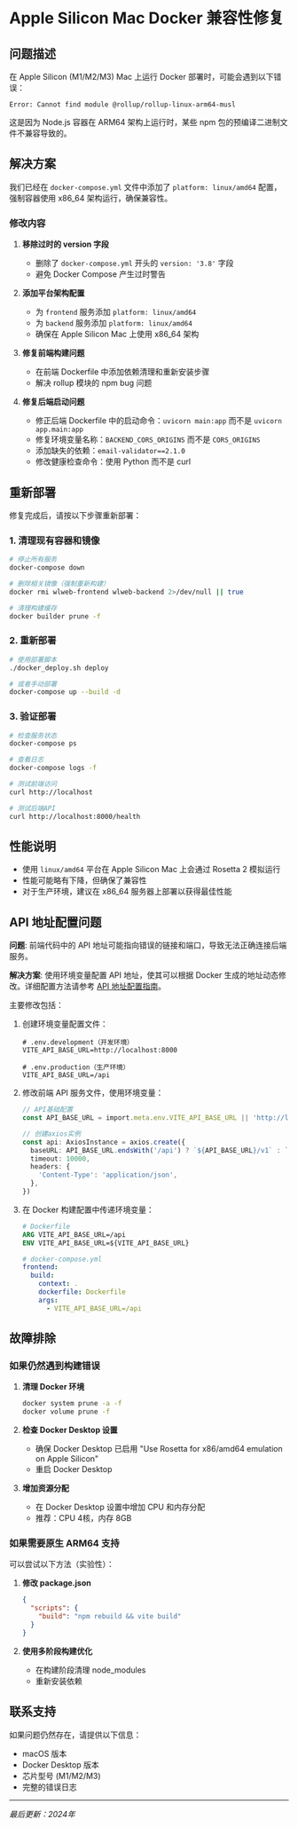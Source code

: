 # Apple Silicon Mac Docker 兼容性修复

## 问题描述

在 Apple Silicon (M1/M2/M3) Mac 上运行 Docker 部署时，可能会遇到以下错误：

```
Error: Cannot find module @rollup/rollup-linux-arm64-musl
```

这是因为 Node.js 容器在 ARM64 架构上运行时，某些 npm 包的预编译二进制文件不兼容导致的。

## 解决方案

我们已经在 `docker-compose.yml` 文件中添加了 `platform: linux/amd64` 配置，强制容器使用 x86_64 架构运行，确保兼容性。

### 修改内容

1. **移除过时的 version 字段**
   - 删除了 `docker-compose.yml` 开头的 `version: '3.8'` 字段
   - 避免 Docker Compose 产生过时警告

2. **添加平台架构配置**
   - 为 `frontend` 服务添加 `platform: linux/amd64`
   - 为 `backend` 服务添加 `platform: linux/amd64`
   - 确保在 Apple Silicon Mac 上使用 x86_64 架构

3. **修复前端构建问题**
   - 在前端 Dockerfile 中添加依赖清理和重新安装步骤
   - 解决 rollup 模块的 npm bug 问题

4. **修复后端启动问题**
   - 修正后端 Dockerfile 中的启动命令：`uvicorn main:app` 而不是 `uvicorn app.main:app`
   - 修复环境变量名称：`BACKEND_CORS_ORIGINS` 而不是 `CORS_ORIGINS`
   - 添加缺失的依赖：`email-validator==2.1.0`
   - 修改健康检查命令：使用 Python 而不是 curl

## 重新部署

修复完成后，请按以下步骤重新部署：

### 1. 清理现有容器和镜像

```bash
# 停止所有服务
docker-compose down

# 删除相关镜像（强制重新构建）
docker rmi wlweb-frontend wlweb-backend 2>/dev/null || true

# 清理构建缓存
docker builder prune -f
```

### 2. 重新部署

```bash
# 使用部署脚本
./docker_deploy.sh deploy

# 或者手动部署
docker-compose up --build -d
```

### 3. 验证部署

```bash
# 检查服务状态
docker-compose ps

# 查看日志
docker-compose logs -f

# 测试前端访问
curl http://localhost

# 测试后端API
curl http://localhost:8000/health
```

## 性能说明

- 使用 `linux/amd64` 平台在 Apple Silicon Mac 上会通过 Rosetta 2 模拟运行
- 性能可能略有下降，但确保了兼容性
- 对于生产环境，建议在 x86_64 服务器上部署以获得最佳性能

## API 地址配置问题

**问题**: 前端代码中的 API 地址可能指向错误的链接和端口，导致无法正确连接后端服务。

**解决方案**: 使用环境变量配置 API 地址，使其可以根据 Docker 生成的地址动态修改。详细配置方法请参考 [API 地址配置指南](./API_CONFIG_GUIDE.md)。

主要修改包括：

1. 创建环境变量配置文件：
   ```
   # .env.development（开发环境）
   VITE_API_BASE_URL=http://localhost:8000
   
   # .env.production（生产环境）
   VITE_API_BASE_URL=/api
   ```

2. 修改前端 API 服务文件，使用环境变量：
   ```typescript
   // API基础配置
   const API_BASE_URL = import.meta.env.VITE_API_BASE_URL || 'http://localhost:8000'
   
   // 创建axios实例
   const api: AxiosInstance = axios.create({
     baseURL: API_BASE_URL.endsWith('/api') ? `${API_BASE_URL}/v1` : `${API_BASE_URL}/api/v1`,
     timeout: 10000,
     headers: {
       'Content-Type': 'application/json',
     },
   })
   ```

3. 在 Docker 构建配置中传递环境变量：
   ```dockerfile
   # Dockerfile
   ARG VITE_API_BASE_URL=/api
   ENV VITE_API_BASE_URL=${VITE_API_BASE_URL}
   ```

   ```yaml
   # docker-compose.yml
   frontend:
     build:
       context: .
       dockerfile: Dockerfile
       args:
         - VITE_API_BASE_URL=/api
   ```

## 故障排除

### 如果仍然遇到构建错误

1. **清理 Docker 环境**
   ```bash
   docker system prune -a -f
   docker volume prune -f
   ```

2. **检查 Docker Desktop 设置**
   - 确保 Docker Desktop 已启用 "Use Rosetta for x86/amd64 emulation on Apple Silicon"
   - 重启 Docker Desktop

3. **增加资源分配**
   - 在 Docker Desktop 设置中增加 CPU 和内存分配
   - 推荐：CPU 4核，内存 8GB

### 如果需要原生 ARM64 支持

可以尝试以下方法（实验性）：

1. **修改 package.json**
   ```json
   {
     "scripts": {
       "build": "npm rebuild && vite build"
     }
   }
   ```

2. **使用多阶段构建优化**
   - 在构建阶段清理 node_modules
   - 重新安装依赖

## 联系支持

如果问题仍然存在，请提供以下信息：

- macOS 版本
- Docker Desktop 版本
- 芯片型号 (M1/M2/M3)
- 完整的错误日志

---

*最后更新：2024年*
